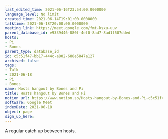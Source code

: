 ```yaml
---
last_edited_time: 2021-06-16T23:54:00.0000000
language_level: No limit
created_time: 2021-06-14T19:01:00.0000000
talktime: 2021-06-18T20:00:00.0000000
meeting_link: https://meet.google.com/fmt-ksxu-uuv
parent_database_id: e9339446-880f-4ef0-8ad7-8ad1f507dded
hosts:
- Pi
- Bones
parent_type: database_id
id: c5c51f47-bb17-444c-a802-688e5847a127
archived: false
tags:
- Talk
- 2021-06-18
- Pi
- Bones
name: Hosts hangout by Bones and Pi
title: Hosts hangout by Bones and Pi
notion_url: https://www.notion.so/Hosts-hangout-by-Bones-and-Pi-c5c51f47bb17444ca802688e5847a127
software: Google Meet
indexDate: 2021-06-18
object: page
sign_up_here: 
---
```


A regular catch up between hosts.


